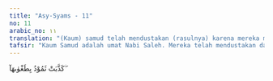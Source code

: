 ```yaml
---
title: "Asy-Syams - 11"
no: 11
arabic_no: ١١
translation: "(Kaum) samud telah mendustakan (rasulnya) karena mereka melampaui batas (zalim),"
tafsir: "Kaum Samud adalah umat Nabi Saleh. Mereka telah mendustakan dan mengingkari kenabian dan ajaran-ajaran yang dibawa Nabi Saleh dari Allah. Nabi Saleh diberi mukjizat oleh Allah sebagai ujian bagi kaumnya, yaitu seekor unta betina yang dijelmakan dari sebuah batu besar, untuk menandingi keahlian kaum itu yang sangat piawai dalam seni patung dari batu. Bila mereka piawai dalam seni patung sehingga patung itu terlihat bagaikan hidup, maka mukjizat Nabi Saleh adalah menjelmakan seekor unta betina yang benar-benar hidup dari sebuah batu. Akan tetapi, mereka tidak mengakuinya, dan berusaha membunuh unta itu."
---
```


كَذَّبَتْ ثَمُوْدُ بِطَغْوٰىهَآ  ۖ
